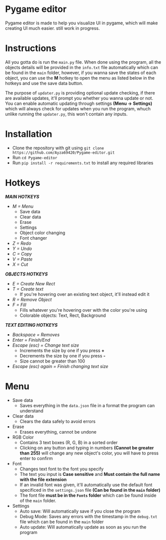 # Pygame editor

Pygame editor is made to help you visualize UI in pygame, which will make creating UI much easier. still work in progress.

# Instructions

All you gotta do is run the `main.py` file. When done using the program, all the objects details will be provided in the ``info.txt`` file automatically which can be found in the ``main`` folder, however, if you wanna save the states of each object, you can use the **M** hotkey to open the menu as listed below in the hotkeys and use the save data button.

The purpose of ``updater.py`` is providing optional update checking, if there are available updates, it'll prompt you whether you wanna update or not. You can enable automatic updating through settings **(Menu -> Settings)** which will always check for updates when you run the program, whuch unlike running the ``updater.py``, this won't contain any inputs.

# Installation

- Clone the repository with git using ```git clone https://github.com/Ayza69420/Pygame-editor.git```
- Run ``cd Pygame-editor``
- Run ``pip install -r requirements.txt`` to install any required libraries

# Hotkeys

***MAIN HOTKEYS***

- *M = Menu*  
  - Save data
  - Clear data
  - Erase
  - Settings
  - Object color changing
  - Font changer
- *Z = Redo*  
- *Y = Undo*  
- *C = Copy*
- *V = Paste*  
- *X = Cut*  

***OBJECTS HOTKEYS***  

- *E = Create New Rect*  
- *T = Create text*  
  - If you're hovering over an existing text object, it'll instead edit it
- *R = Remove Object*  
- *F = Fill*
  - Fills whatever you're hovering over with the color you're using
  - Colorable objects: Text, Rect, Background

***TEXT EDITING HOTKEYS***

- *Backspace = Removes*  
- *Enter = Finish/End*  
- *Escape (esc) = Change text size*  
  - Increments the size by one if you press **+**
  - Decrements the size by one if you press **-**
  - Size cannot be greater than 100
- *Escape (esc) again = Finish changing text size*  

# Menu

- Save data
  - Saves everything in the `data.json` file in a format the program can understand
- Clear data
  - Clears the data safely to avoid errors
- Erase
  - Erases everything, cannot be undone
- RGB Color
  - Contains 3 text boxes (R, G, B) in a sorted order
  - Clicking on any button and typing in numbers **(Cannot be greater than 255)** will change any new object's color, you will have to press enter to confirm
- Font
  - Changes text font to the font you specify
  - The text you input is **Case sensitive** and **Must contain the full name with the file extension**
  - If an invalid font was given, it'll automatically use the default font specificed in the `settings.json` file **(Can be found in the `main` folder)**
  - The font file **must be in the `Fonts` folder** which can be found inside of the `main` folder.
- Settings
  - Auto save: Will automatically save if you close the program
  - Debug Mode: Saves any errors with the timestamp in the `debug.txt` file which can be found in the `main` folder
  - Auto update: Will automatically update as soon as you run the program
